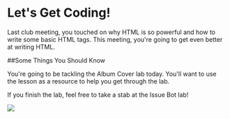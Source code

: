 # Let's Get Coding!

Last club meeting, you touched on why HTML is so powerful and how to write some basic HTML tags. This meeting, you're going to get even better at writing HTML.

##Some Things You Should Know

You're going to be tackling the Album Cover lab today. You'll want to use the lesson as a resource to help you get through the lab. 

If you finish the lab, feel free to take a stab at the Issue Bot lab!

<img src="http://25.media.tumblr.com/7716ef547264521e476a067b1c8d2717/tumblr_mwjlmfJ1vx1rkiuhro1_500.gif">